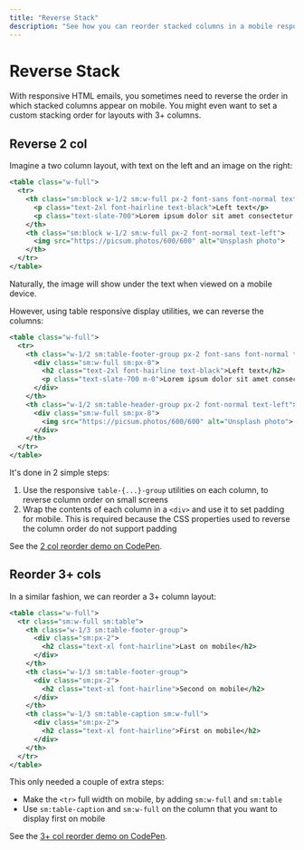 ```yaml
---
title: "Reverse Stack"
description: "See how you can reorder stacked columns in a mobile responsive HTML email template with table layout CSS properties"
---
```


# Reverse Stack

With responsive HTML emails, you sometimes need to reverse the order in which stacked columns appear on mobile. You might even want to set a custom stacking order for layouts with 3+ columns.

## Reverse 2 col

Imagine a two column layout, with text on the left and an image on the right:

```xml [2-col.html]
<table class="w-full">
  <tr>
    <th class="sm:block w-1/2 sm:w-full px-2 font-sans font-normal text-left">
      <p class="text-2xl font-hairline text-black">Left text</p>
      <p class="text-slate-700">Lorem ipsum dolor sit amet consectetur adipisicing elit. Tempore aspernatur.</p>
    </th>
    <th class="sm:block w-1/2 sm:w-full px-2 font-normal text-left">
      <img src="https://picsum.photos/600/600" alt="Unsplash photo">
    </th>
  </tr>
</table>
```

Naturally, the image will show under the text when viewed on a mobile device.

However, using table responsive display utilities, we can reverse the columns:

```xml [2-col-reverse.html]
<table class="w-full">
  <tr>
    <th class="w-1/2 sm:table-footer-group px-2 font-sans font-normal text-left">
      <div class="sm:w-full sm:px-8">
        <h2 class="text-2xl font-hairline text-black">Left text</h2>
        <p class="text-slate-700 m-0">Lorem ipsum dolor sit amet consectetur adipisicing elit. Tempore aspernatur.</p>
      </div>
    </th>
    <th class="w-1/2 sm:table-header-group px-2 font-normal text-left">
      <div class="sm:w-full sm:px-8">
        <img src="https://picsum.photos/600/600" alt="Unsplash photo">
      </div>
    </th>
  </tr>
</table>
```

It's done in 2 simple steps:

1. Use the responsive `table-{...}-group` utilities on each column, to reverse column order on small screens
2. Wrap the contents of each column in a `<div>` and use it to set padding for mobile. This is required because the CSS properties used to reverse the column order do not support padding

See the [2 col reorder demo on CodePen](https://codepen.io/maizzle/pen/dgpxbB?editors=1000).

## Reorder 3+ cols

In a similar fashion, we can reorder a 3+ column layout:

```xml [3-col-reverse.html]
<table class="w-full">
  <tr class="sm:w-full sm:table">
    <th class="w-1/3 sm:table-footer-group">
      <div class="sm:px-2">
        <h2 class="text-xl font-hairline">Last on mobile</h2>
      </div>
    </th>
    <th class="w-1/3 sm:table-footer-group">
      <div class="sm:px-2">
        <h2 class="text-xl font-hairline">Second on mobile</h2>
      </div>
    </th>
    <th class="w-1/3 sm:table-caption sm:w-full">
      <div class="sm:px-2">
        <h2 class="text-xl font-hairline">First on mobile</h2>
      </div>
    </th>
  </tr>
</table>
```

This only needed a couple of extra steps:

- Make the `<tr>` full width on mobile, by adding `sm:w-full` and `sm:table`
- Use `sm:table-caption` and `sm:w-full` on the column that you want to display first on mobile

See the [3+ col reorder demo on CodePen](https://codepen.io/maizzle/pen/dgpxLp?editors=1000).
